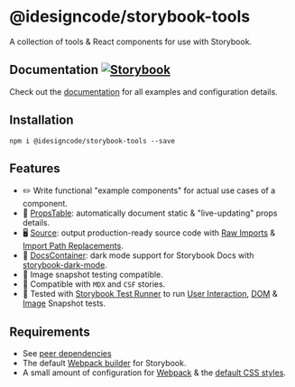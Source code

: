 # @idesigncode/storybook-tools

A collection of tools & React components for use with Storybook.

## Documentation [![Storybook](https://cdn.jsdelivr.net/gh/storybookjs/brand@main/badge/badge-storybook.svg)](https://idesigncode-storybook-tools.netlify.app)

Check out the [documentation](https://idesigncode-storybook-tools.netlify.app/) for all examples and configuration details.

## Installation

```shell
npm i @idesigncode/storybook-tools --save
```

## Features

- ✏️ Write functional "example components" for actual use cases of a component.
- 📑 [PropsTable](https://idesigncode-storybook-tools.netlify.app/?path=/docs/components-propstable--docs): automatically document static & "live-updating" props details.
- 🖥️ [Source](https://idesigncode-storybook-tools.netlify.app/?path=/docs/components-source--docs): output production-ready source code with [Raw Imports](https://idesigncode-storybook-tools.netlify.app/?path=/docs/configuration-webpack--docs#raw-imports) & [Import Path Replacements](https://idesigncode-storybook-tools.netlify.app/?path=/docs/configuration-import-path-replacements--docs).
- 🌙 [DocsContainer](https://idesigncode-storybook-tools.netlify.app/?path=/docs/configuration-docscontainer--docs): dark mode support for Storybook Docs with [storybook-dark-mode](https://github.com/hipstersmoothie/storybook-dark-mode).
- 📸 Image snapshot testing compatible.
- 🎉 Compatible with `MDX` and `CSF` stories.
- 🧪 Tested with [Storybook Test Runner](https://storybook.js.org/docs/react/writing-tests/test-runner) to run [User Interaction](https://storybook.js.org/docs/react/writing-tests/interaction-testing), [DOM](https://jestjs.io/docs/snapshot-testing) & [Image](https://github.com/americanexpress/jest-image-snapshot) Snapshot tests.

## Requirements

- See [peer dependencies](package.json)
- The default [Webpack builder](https://storybook.js.org/docs/react/builders/webpack) for Storybook.
- A small amount of configuration for [Webpack](https://idesigncode-storybook-tools.netlify.app/?path=/docs/configuration-webpack--docs) & the [default CSS styles](https://idesigncode-storybook-tools.netlify.app/?path=/docs/configuration-css--docs).
